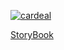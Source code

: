 [![cardeal](https://user-images.githubusercontent.com/13178261/110225599-ddd03900-7ec5-11eb-8bc5-ff17a8b8db6b.png)](https://6043982593060a002199607d-jrbdzcvfrz.chromatic.com/)


[StoryBook](https://6043982593060a002199607d-jrbdzcvfrz.chromatic.com/)
